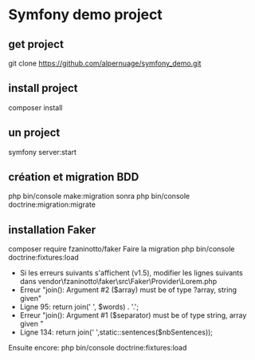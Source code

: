 # Symfony demo project

## get project

git clone https://github.com/alpernuage/symfony_demo.git

## install project

composer install

## un project

symfony server:start

## création et migration BDD
php bin/console make:migration
sonra php bin/console doctrine:migration:migrate

## installation Faker
composer require fzaninotto/faker
Faire la migration
php bin/console doctrine:fixtures:load
* Si les erreurs suivants s'affichent (v1.5), modifier les lignes suivants dans vendor\fzaninotto\faker\src\Faker\Provider\Lorem.php
* Erreur "join(): Argument #2 ($array) must be of type ?array, string given"
* Ligne 95: return join(' ', $words) . '.';
* Erreur "join(): Argument #1 ($separator) must be of type string, array given "
* Ligne 134: return join(' ',static::sentences($nbSentences));

Ensuite encore:
php bin/console doctrine:fixtures:load
